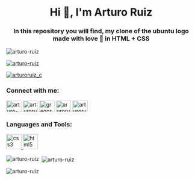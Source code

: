 <h1 align="center">Hi 👋, I'm Arturo Ruiz</h1>
<h3 align="center">In this repository you will find, my clone of the ubuntu logo made with love 💙 in HTML + CSS</h3>
<p align="left"> <img src="https://komarev.com/ghpvc/?username=arturo-ruiz&label=Profile%20views&color=0e75b6&style=flat" alt="arturo-ruiz" /> </p>

<p align="left"> <a href="https://github.com/ryo-ma/github-profile-trophy"><img src="https://github-profile-trophy.vercel.app/?username=arturo-ruiz" alt="arturo-ruiz" /></a> </p>

<p align="left"> <a href="https://twitter.com/arturoruiz_c" target="blank"><img src="https://img.shields.io/twitter/follow/arturoruiz_c?logo=twitter&style=for-the-badge" alt="arturoruiz_c" /></a> </p>

<h3 align="left">Connect with me:</h3>
<p align="left">
<a href="https://codepen.io/arturo-ruiz" target="blank"><img align="center" src="https://cdn.jsdelivr.net/npm/simple-icons@3.0.1/icons/codepen.svg" alt="arturo-ruiz" height="30" width="40" /></a>
<a href="https://twitter.com/arturoruiz_c" target="blank"><img align="center" src="https://cdn.jsdelivr.net/npm/simple-icons@3.0.1/icons/twitter.svg" alt="arturoruiz_c" height="30" width="40" /></a>
<a href="https://linkedin.com/in/gregory-arturo-ruiz" target="blank"><img align="center" src="https://cdn.jsdelivr.net/npm/simple-icons@3.0.1/icons/linkedin.svg" alt="gregory-arturo-ruiz" height="30" width="40" /></a>
<a href="https://fb.com/aruroruizc" target="blank"><img align="center" src="https://cdn.jsdelivr.net/npm/simple-icons@3.0.1/icons/facebook.svg" alt="aruroruizc" height="30" width="40" /></a>
<a href="https://instagram.com/arturoruiz.c" target="blank"><img align="center" src="https://cdn.jsdelivr.net/npm/simple-icons@3.0.1/icons/instagram.svg" alt="arturoruiz.c" height="30" width="40" /></a>
</p>

<h3 align="left">Languages and Tools:</h3>
<p align="left"> <a href="https://www.w3schools.com/css/" target="_blank"> <img src="https://devicons.github.io/devicon/devicon.git/icons/css3/css3-original-wordmark.svg" alt="css3" width="40" height="40"/> </a> <a href="https://www.w3.org/html/" target="_blank"> <img src="https://devicons.github.io/devicon/devicon.git/icons/html5/html5-original-wordmark.svg" alt="html5" width="40" height="40"/> </a> </p>

<p><img align="left" src="https://github-readme-stats.vercel.app/api/top-langs?username=arturo-ruiz&show_icons=true&locale=en&layout=compact" alt="arturo-ruiz" /></p>

<p>&nbsp;<img align="center" src="https://github-readme-stats.vercel.app/api?username=arturo-ruiz&show_icons=true&locale=en" alt="arturo-ruiz" /></p>

<p><img align="center" src="https://github-readme-streak-stats.herokuapp.com/?user=arturo-ruiz&" alt="arturo-ruiz" /></p>
